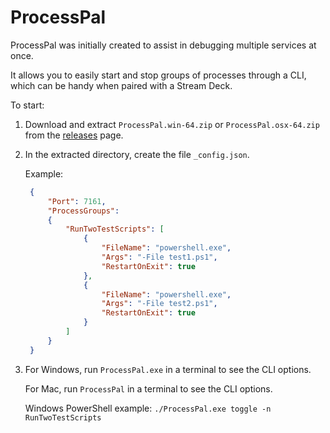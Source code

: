 # ProcessPal

ProcessPal was initially created to assist in debugging multiple services at once.

It allows you to easily start and stop groups of processes through a CLI, which can be handy when paired with a Stream Deck.

To start:

1. Download and extract `ProcessPal.win-64.zip` or `ProcessPal.osx-64.zip` from the [releases](https://github.com/daltonks/ProcessPal/releases) page.
2. In the extracted directory, create the file `_config.json`.
  
   Example:
   ```json
    {
        "Port": 7161,
        "ProcessGroups": 
        {
            "RunTwoTestScripts": [
                {
                    "FileName": "powershell.exe",
                    "Args": "-File test1.ps1",
                    "RestartOnExit": true
                },
                {
                    "FileName": "powershell.exe",
                    "Args": "-File test2.ps1",
                    "RestartOnExit": true
                }
            ]
        }
    }
   ```
3. For Windows, run `ProcessPal.exe` in a terminal to see the CLI options.
   
   For Mac, run `ProcessPal` in a terminal to see the CLI options.

   Windows PowerShell example: `./ProcessPal.exe toggle -n RunTwoTestScripts`
